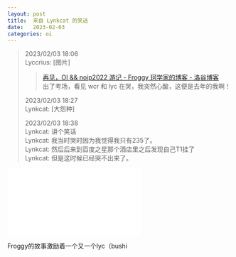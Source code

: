 ```yaml
---
layout: post
title:  来自 Lynkcat 的笑话
date:   2023-02-03
categories: oi
---
```


> 2023/02/03 18:06  
> Lyccrius: [图片]  
> > [再见，OI && noip2022 游记 - Froggy 珂学家的博客 - 洛谷博客](https://www.luogu.com.cn/blog/froggy/tui-yi-ji)  
> > 出了考场，看见 wcr 和 lyc 在哭，我突然心酸，这便是去年的我啊！
>
> 2023/02/03 18:27  
> Lynkcat: [大怨种]
>
> 2023/02/03 18:38  
> Lynkcat: 讲个笑话  
> Lynkcat: 我当时哭时因为我觉得我只有235了。  
> Lynkcat: 然后后来到百度之星那个酒店里之后发现自己T1挂了  
> Lynkcat: 但是这时候已经哭不出来了。

<iframe class="bilibili" src="//player.bilibili.com/player.html?aid=812099230&bvid=BV1z34y177aU&cid=733158000&page=1" scrolling="no" border="0" frameborder="no" framespacing="0" allowfullscreen="true"> </iframe>

Froggy的故事激励着一个又一个lyc（bushi